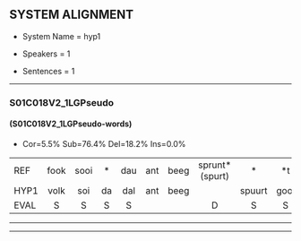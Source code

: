 
## SYSTEM ALIGNMENT

- System Name = hyp1

- Speakers = 1

- Sentences = 1

---

### S01C018V2_1LGPseudo

#### (S01C018V2_1LGPseudo-words)

- Cor=5.5%	Sub=76.4%	Del=18.2%	Ins=0.0%

|  |  |  |  |  |  |  |  |  |  |  |  |  |  |  |  |  |  |  |  |  |  |  |  |  |  |  |  |  |  |  |  |  |  |  |  |  |  |  |  |  |  |  |  |  |  |  |  |  |  |  |  |  |  |  |  |
|:--- |:---:|:---:|:---:|:---:|:---:|:---:|:---:|:---:|:---:|:---:|:---:|:---:|:---:|:---:|:---:|:---:|:---:|:---:|:---:|:---:|:---:|:---:|:---:|:---:|:---:|:---:|:---:|:---:|:---:|:---:|:---:|:---:|:---:|:---:|:---:|:---:|:---:|:---:|:---:|:---:|:---:|:---:|:---:|:---:|:---:|:---:|:---:|:---:|:---:|:---:|:---:|:---:|:---:|:---:|:---:|
| REF | fook | sooi | * | dau | ant | beeg | sprunt*(spurt) | * | *t | hool | larst | * | vout | * | zwoei | fam | rachts | *(vaak) | vaap | sprieuw | keng | keng | swoers | * | doer | * | plirt | * | jien | blard | guul | hoekt | neeuw | noork | vid | zans | leum | haans | spaai | sjalt | sjalt | heik | sank | * | *x | * | roen | frijk | eem | * | schard | grek | dron | snaaf | stuid |
| HYP1 | volk | soi | da | dal | ant | beeg |  | spuurt | gooi | gooi | larst |  |  |  |  |  |  |  |  |  | vaut | zwo | vam | acht | werk | vap | sri | ken | ken | spo | ssdors | leerd | laagd | geel | goednee | noerk | niet | sns | len | an | spl | sla | slahuit | sak | san | ja | sit | goen | hek | m | sigrasigart | grik | troom | sna | stuit |
| EVAL | S | S | S | S |  |  | D | S | S | S |  | D | D | D | D | D | D | D | D | D | S | S | S | S | S | S | S | S | S | S | S | S | S | S | S | S | S | S | S | S | S | S | S | S | S | S | S | S | S | S | S | S | S | S | S |
---

---
